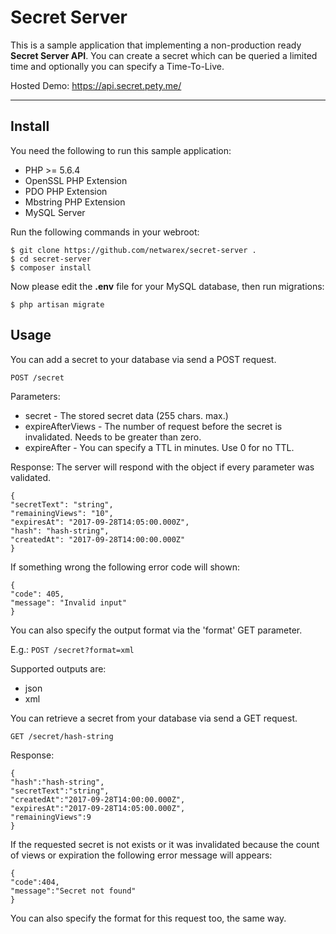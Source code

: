 Secret Server
===================
This is a sample application that implementing a non-production ready **Secret Server API**. You can create a secret which can be queried a limited time and optionally you can specify a Time-To-Live.

Hosted Demo: https://api.secret.pety.me/

----------

Install
-------------
You need the following to run this sample application:

 - PHP >= 5.6.4
 - OpenSSL PHP Extension
 - PDO PHP Extension
 - Mbstring PHP Extension
 - MySQL Server

Run the following commands in your webroot:

    $ git clone https://github.com/netwarex/secret-server .
    $ cd secret-server
    $ composer install
Now please edit the **.env** file for your MySQL database, then run migrations:

    $ php artisan migrate

Usage
-------------

You can add a secret to your database via send a POST request.

    POST /secret
Parameters:

 - secret - The stored secret data (255 chars. max.)
 - expireAfterViews - The number of request before the secret is invalidated. Needs to be greater than zero.
 - expireAfter - You can specify a TTL in minutes. Use 0 for no TTL.

Response:
The server will respond with the object if every parameter was validated.

    {
    "secretText": "string",
    "remainingViews": "10",
    "expiresAt": "2017-09-28T14:05:00.000Z",
    "hash": "hash-string",
    "createdAt": "2017-09-28T14:00:00.000Z"
    }
If something wrong the following error code will shown:

    {
    "code": 405,
    "message": "Invalid input"
    }

You can also specify the output format via the 'format' GET parameter.

E.g.: `POST /secret?format=xml`

Supported outputs are:

 - json
 - xml

You can retrieve a secret from your database via send a GET request.

    GET /secret/hash-string
Response:

    {
    "hash":"hash-string",
    "secretText":"string",
    "createdAt":"2017-09-28T14:00:00.000Z",
    "expiresAt":"2017-09-28T14:05:00.000Z",
    "remainingViews":9
    }

If the requested secret is not exists or it was invalidated because the count of views or expiration the following error message will appears:

    {
    "code":404,
    "message":"Secret not found"
    }
You can also specify the format for this request too, the same way.
